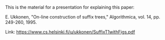 This is the material for a presentation for explaining this paper:

E. Ukkonen, "On-line construction of suffix trees," Algorithmica, vol. 14, pp. 249-260, 1995.

Link: https://www.cs.helsinki.fi/u/ukkonen/SuffixT1withFigs.pdf
